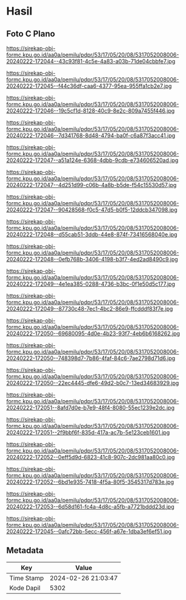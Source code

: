 # Hasil

## Foto C Plano

https://sirekap-obj-formc.kpu.go.id/aa0a/pemilu/pdpr/53/17/05/20/08/5317052008006-20240222-172044--43c93f81-4c5e-4a83-a03b-71de04cbbfe7.jpg

https://sirekap-obj-formc.kpu.go.id/aa0a/pemilu/pdpr/53/17/05/20/08/5317052008006-20240222-172045--f44c36df-caa6-4377-95ea-955ffa1cb2e7.jpg

https://sirekap-obj-formc.kpu.go.id/aa0a/pemilu/pdpr/53/17/05/20/08/5317052008006-20240222-172046--19c5cf1d-8128-40c9-8e2c-809a7455f446.jpg

https://sirekap-obj-formc.kpu.go.id/aa0a/pemilu/pdpr/53/17/05/20/08/5317052008006-20240222-172046--7d341768-8d48-4794-ba0f-c6a87f3acc41.jpg

https://sirekap-obj-formc.kpu.go.id/aa0a/pemilu/pdpr/53/17/05/20/08/5317052008006-20240222-172047--a51a124e-6368-4dbb-9cdb-e734606520ad.jpg

https://sirekap-obj-formc.kpu.go.id/aa0a/pemilu/pdpr/53/17/05/20/08/5317052008006-20240222-172047--4d251d99-c06b-4a8b-b5de-f54c15530d57.jpg

https://sirekap-obj-formc.kpu.go.id/aa0a/pemilu/pdpr/53/17/05/20/08/5317052008006-20240222-172047--90428568-f0c5-47d5-b0f5-12ddcb347098.jpg

https://sirekap-obj-formc.kpu.go.id/aa0a/pemilu/pdpr/53/17/05/20/08/5317052008006-20240222-172048--d55cab51-3ddb-44e8-874f-73416568040e.jpg

https://sirekap-obj-formc.kpu.go.id/aa0a/pemilu/pdpr/53/17/05/20/08/5317052008006-20240222-172048--0efb768b-3406-4198-b3f7-4ed2ad8490c9.jpg

https://sirekap-obj-formc.kpu.go.id/aa0a/pemilu/pdpr/53/17/05/20/08/5317052008006-20240222-172049--4e1ea385-0288-4736-b3bc-0f1e50d5c177.jpg

https://sirekap-obj-formc.kpu.go.id/aa0a/pemilu/pdpr/53/17/05/20/08/5317052008006-20240222-172049--87730c48-7ec1-4bc2-86e9-ffcdddf83f7e.jpg

https://sirekap-obj-formc.kpu.go.id/aa0a/pemilu/pdpr/53/17/05/20/08/5317052008006-20240222-172050--69680095-4d0e-4b23-93f7-4eb6b6168262.jpg

https://sirekap-obj-formc.kpu.go.id/aa0a/pemilu/pdpr/53/17/05/20/08/5317052008006-20240222-172050--748398d7-7b86-4faf-84c6-7ae2798d71d6.jpg

https://sirekap-obj-formc.kpu.go.id/aa0a/pemilu/pdpr/53/17/05/20/08/5317052008006-20240222-172050--22ec4445-dfe6-49d2-b0c7-13ed34683929.jpg

https://sirekap-obj-formc.kpu.go.id/aa0a/pemilu/pdpr/53/17/05/20/08/5317052008006-20240222-172051--8afd7d0e-b7e9-48f4-8080-55ec1239e2dc.jpg

https://sirekap-obj-formc.kpu.go.id/aa0a/pemilu/pdpr/53/17/05/20/08/5317052008006-20240222-172051--2f9bbf6f-835d-417a-ac7b-5e123ceb1601.jpg

https://sirekap-obj-formc.kpu.go.id/aa0a/pemilu/pdpr/53/17/05/20/08/5317052008006-20240222-172052--0eff5d9d-6823-41c8-907c-2dc981aa80c0.jpg

https://sirekap-obj-formc.kpu.go.id/aa0a/pemilu/pdpr/53/17/05/20/08/5317052008006-20240222-172052--6bd1e935-7418-4f5a-80f5-3545317d783e.jpg

https://sirekap-obj-formc.kpu.go.id/aa0a/pemilu/pdpr/53/17/05/20/08/5317052008006-20240222-172053--6d58d161-fc4a-4d8c-a5fb-a7721bddd23d.jpg

https://sirekap-obj-formc.kpu.go.id/aa0a/pemilu/pdpr/53/17/05/20/08/5317052008006-20240222-172045--0afc72bb-5ecc-456f-a67e-1dba3ef6ef51.jpg


## Metadata

| Key        | Value               |
| ---------- | ------------------- |
| Time Stamp | 2024-02-26 21:03:47 |
| Kode Dapil | 5302                |



